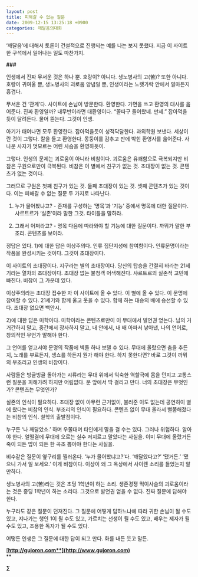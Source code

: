 ```yaml
---
layout: post
title: 피해갈 수 없는 질문
date: 2009-12-15 13:25:18 +0900
categories: 깨달음의대화
---
```

‘깨달음’에 대해서 토론이 건설적으로 진행되는 예를 나는 보지 못했다. 지금 이 사이트 한 구석에서 일어나는 일도 마찬가지. 

**###**

인생에서 진짜 무서운 것은 하나 뿐. 호랑이? 아니다. 생노병사의 고(苦)? 또한 아니다. 호랑이 귀여울 뿐, 생노병사의 괴로움 양념일 뿐, 인생이라는 노랫가락 안에서 얼마든지 흥겹다.

무서운 건 ‘관계’다. 사이트에 손님이 방문한다. 환영한다. 가면을 쓰고 환영의 대사를 읊어준다. 진짜 환영일까? 내무반이라면 대환영이다. “쫄따구 들어왔네. 만세.” 잡아먹을듯이 달려든다. 물어 뜯는다. 그것이 인생.

아기가 태어나면 모두 환영한다. 잡아먹을듯이 성적닥달한다. 과외학원 보낸다. 세상이란 것이 그렇다. 칼을 들고 환영한다. 몽둥이를 감추고 판에 박힌 환영사를 읊어준다. 사나운 사자가 멋모르는 어린 사슴을 환영하듯이. 

그렇다. 인생의 문제는 괴로움이 아니라 비참이다. 괴로움은 유쾌함으로 극복되지만 비참은 구원으로만이 극복된다. 비참은 이 별에서 친구가 없는 것. 초대장이 없는 것. 콘텐츠가 없는 것이다. 

그러므로 구원은 첫째 친구가 있는 것. 둘째 초대장이 있는 것. 셋째 콘텐츠가 있는 것이다. 이는 피해갈 수 없는 질문 두 가지로 나타난다. 

1) 누가 물어봤냐고? - 존재를 구성하는 ‘명목’과 ‘기능’ 중에서 명목에 대한 질문이다. 샤르트르가 ‘실존’이라 말한 그것. 타이틀을 말하라.

2) 그래서 어쩌라고? - 명목 다음에 따라와야 할 기능에 대한 질문이다. 까뮈가 말한 부조리. 콘텐츠를 보이라. 

정답은 있다. 1)에 대한 답은 이상주의다. 인류 집단지성에 참여함이다. 인류문명이라는 작품을 완성시키는 것이다. 그것이 초대장이다.

이 사이트의 초대장이다. 지구라는 별의 초대장이다. 당신의 탑승을 간절히 바라는 21세기라는 열차의 초대장이다. 초대장 없는 불청객 어색해진다. 샤르트르의 실존적 고민에 빠진다. 비참이 그 가운데 있다.

이상주의라는 초대장 접수한 자 이 사이트에 올 수 있다. 이 별에 올 수 있다. 이 문명에 참여할 수 있다. 21세기와 함께 울고 웃을 수 있다. 함께 하는 대승의 배에 승선할 수 있다. 초대장 없으면 백안시.

2)에 대한 답은 미학이다. 미학이라는 콘텐츠로만이 이 무대에서 발언권 얻는다. 남의 거 거간하지 말고, 중간에서 장사하지 말고, 내 안에서, 내 배 아파서 낳아낸, 나의 언어로, 창의적인 무언가 말해야 한다.

그 언어를 얻고서야 문명의 작품에 벽돌 하나 보탤 수 있다. 무대에 올랐으면 춤을 추든지, 노래를 부르든지, 생쇼를 하든지 뭔가 해야 한다. 하지 못한다면? 바로 그것이 까뮈의 부조리고 인생의 비참이다.

사람들은 빙글빙글 돌아가는 시류라는 무대 위에서 익숙한 역할극에 몸을 던지고 고통스런 질문을 피해가려 하지만 어림없다. 문 앞에서 딱 걸리고 만다. 너의 초대장은 무엇인가? 콘텐츠는 무엇인가?

실존의 인식이 필요하다. 초대장 없이 아무런 근거없이, 불러준 이도 없는데 공연히이 별에 왔다는 비참의 인식. 부조리의 인식이 필요하다. 콘텐츠 없이 무대 올라서 뻘쭘해졌다는 비참의 인식. 철학의 출발점이다.

누구든 ‘나 깨달았소.’ 하며 우쭐대며 타인에게 말을 걸 수는 있다. 그러나 위험하다. 알아야 한다. 얼떨결에 무대에 오르는 실수 저지르고 말았다는 사실을. 이미 무대에 올랐거든 죽이 되든 밥이 되든 한 곡조 뽑아야 한다는 사실을.

비수같은 질문이 옆구리를 찔러온다. ‘누가 물어봤냐고?’다. ‘깨달았다고?’ ‘됐거든.’ ‘됐으니 가서 일 보세요.’ 이게 비참이다. 이상이 왜 그 옥상에서 사이렌 소리를 들었는지 알만하다. 

생노병사의 고(苦)라는 것은 초딩 1학년이 하는 소리. 생존경쟁 먹이사슬의 괴로움이라는 것은 중딩 1학년이 하는 소리다. 그것으로 발언권 얻을 수 없다. 진짜 질문에 답해야 한다.

누구라도 같은 질문이 던져진다. 그 질문에 어떻게 답하느냐에 따라 귀한 손님이 될 수도 있고, 지나가는 행인 1이 될 수도 있고, 가르치는 선생이 될 수도 있고, 배우는 제자가 될 수도 있고, 조용한 독자가 될 수도 있다.

어떻든 인생은 그 질문에 대한 답이 되고 만다. 화를 내든 웃고 말든. 

[**http://gujoron.com**](http://www.gujoron.com)**  
** 

**∑**